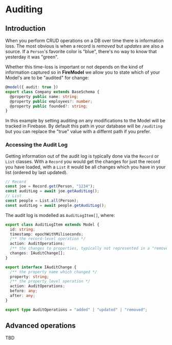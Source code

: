 # Auditing

## Introduction

When you perform CRUD operations on a DB over time there is information loss. The most obvious is when a record is _removed_ but _updates_ are also a source. If a `Person`'s favorite color is "blue", there's no way to know that yesterday it was "green".

Whether this time-loss is important or not depends on the kind of information captured so in **FireModel** we allow you to state which of your Model's are to be "audited" for change:

```typescript
@model({ audit: true })
export class Company extends BaseSchema {
  @property public name: string;
  @property public employees?: number;
  @property public founded?: string;
}
```

In this example by setting auditing _on_ any modifications to the Model will be tracked in Firebase. By default this path in your database will be `/auditing` but you can replace the "true" value with a differnt path if you prefer.

### Accessing the Audit Log

Getting information out of the audit log is typically done via the `Record` or `List` classes. With a `Record` you would get the changes for just the record you have loaded, with a `List` it would be all changes which you have in your list (ordered by last updated).

```typescript
// Record
const joe = Record.get(Person, "1234");
const auditLog = await joe.getAuditLog();
// List
const people = List.all(Person);
const auditLog = await people.getAuditLog();
```

The audit log is modelled as `AuditLogItem[]`, where:

```typescript
export class AuditLogItem extends Model {
  id: string;
  timestamp: epochWithMiliseconds;
  /** the record-level operation */
  action: AuditOperations;
  /** the changes to properties, typically not represented in a "removed" op */
  changes: IAuditChange[];
}

export interface IAuditChange {
  /** the property name which changed */
  property: string;
  /** the property level operation */
  action: AuditOperations;
  before: any;
  after: any;
}

export type AuditOperations = "added" | "updated" | "removed";
```

## Advanced operations

TBD
